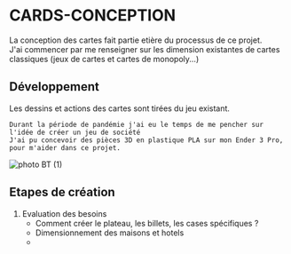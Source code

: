 # CARDS-CONCEPTION
La conception des cartes fait partie etière du processus de ce projet. <br/> J'ai commencer par me renseigner sur les dimension existantes de cartes classiques (jeux de cartes et cartes de monopoly...)

## Développement

Les dessins et actions des cartes sont tirées du jeu existant. <br/>



```
Durant la période de pandémie j'ai eu le temps de me pencher sur l'idée de créer un jeu de société
J'ai pu concevoir des pièces 3D en plastique PLA sur mon Ender 3 Pro, pour m'aider dans ce projet.
```

![photo BT (1)](https://user-images.githubusercontent.com/128179560/228928461-c70b4d85-937d-4b0e-9cb2-a83d57801e9f.JPG)


## Etapes de création

1. Evaluation des besoins
   - Comment créer le plateau, les billets, les cases spécifiques ?
   - Dimensionnement des maisons et hotels
   -
